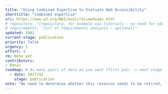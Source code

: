 ```yaml
---
title: "Using Combined Expertise to Evaluate Web Accessibility"
shorttitle: "Combined expertise"
uri: https://www.w3.org/WAI/eval/reviewteams.html
# repository: "[repository, for example wai-tutorials – no need for w3c/ or GitHub URL – optional]"
# requirements: "[url of requirements analysis – optional]"
updated: 2002
current-stage: publication
priority: false
urgency: 1
effort: 4
rm: None yet
contributors:
- Denis
roadmap: # As many pairs of data as you want (first pair -> next stage in the tool)
  - date: 2017/Q2
    stage: publication
note: "We need to determine whether this resource needs to be retired, updated, rewritten or combined with other existing resources."
---
```

